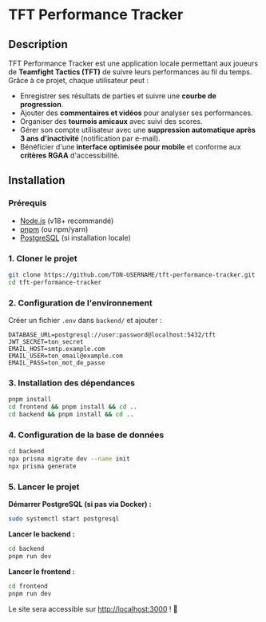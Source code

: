 # TFT Performance Tracker

## Description
TFT Performance Tracker est une application locale permettant aux joueurs de **Teamfight Tactics (TFT)** de suivre leurs performances au fil du temps. Grâce à ce projet, chaque utilisateur peut :
- Enregistrer ses résultats de parties et suivre une **courbe de progression**.
- Ajouter des **commentaires et vidéos** pour analyser ses performances.
- Organiser des **tournois amicaux** avec suivi des scores.
- Gérer son compte utilisateur avec une **suppression automatique après 3 ans d'inactivité** (notification par e-mail).
- Bénéficier d'une **interface optimisée pour mobile** et conforme aux **critères RGAA** d'accessibilité.

## Installation

### Prérequis
- [Node.js](https://nodejs.org/) (v18+ recommandé)
- [pnpm](https://pnpm.io/) (ou npm/yarn)
- [PostgreSQL](https://www.postgresql.org/) (si installation locale)

### 1. Cloner le projet
```bash
git clone https://github.com/TON-USERNAME/tft-performance-tracker.git
cd tft-performance-tracker
```

### 2. Configuration de l'environnement
Créer un fichier `.env` dans `backend/` et ajouter :
```
DATABASE_URL=postgresql://user:password@localhost:5432/tft
JWT_SECRET=ton_secret
EMAIL_HOST=smtp.example.com
EMAIL_USER=ton_email@example.com
EMAIL_PASS=ton_mot_de_passe
```

### 3. Installation des dépendances
```bash
pnpm install
cd frontend && pnpm install && cd ..
cd backend && pnpm install && cd ..
```

### 4. Configuration de la base de données
```bash
cd backend
npx prisma migrate dev --name init
npx prisma generate
```

### 5. Lancer le projet
**Démarrer PostgreSQL (si pas via Docker) :**
```bash
sudo systemctl start postgresql
```

**Lancer le backend :**
```bash
cd backend
pnpm run dev
```

**Lancer le frontend :**
```bash
cd frontend
pnpm run dev
```

Le site sera accessible sur [http://localhost:3000](http://localhost:3000) ! 🚀
